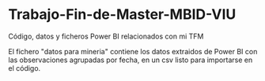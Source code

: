 # Trabajo-Fin-de-Master-MBID-VIU
Código, datos y ficheros Power BI relacionados con mi TFM

El fichero "datos para mineria" contiene los datos extraidos de Power BI con las observaciones agrupadas por fecha, en un csv listo para importarse en el código.
